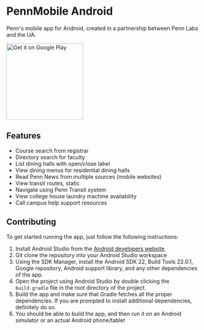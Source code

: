 PennMobile Android
===================

Penn's mobile app for Android, created in a partnership between Penn Labs and the UA.

<a href="https://play.google.com/store/apps/details?id=com.pennapps.labs.pennmobile"><img width="200px" alt="Get it on Google Play" src="https://play.google.com/intl/en_us/badges/images/apps/en-play-badge.png"/></a>

## Features

* Course search from registrar
* Directory search for faculty
* List dining halls with open/close label
* View dining menus for residential dining halls
* Read Penn News from multiple sources (mobile websites)
* View transit routes, static
* Navigate using Penn Transit system
* View college house laundry machine availability
* Call campus help support resources

## Contributing

To get started running the app, just follow the following instructions:

1. Install Android Studio from the [Android developers website](https://developer.android.com/sdk/installing/studio.html).
2. Git clone the repository into your Android Studio workspace
3. Using the SDK Manager, install the Android SDK 22, Build Tools 22.0.1, Google repository, Android support library, and any other dependencies of the app.
4. Open the project using Android Studio by double clicking the `build.gradle` file in the root directory of the project.
5. Build the app and make sure that Gradle fetches all the proper dependencies. If you are prompted to install additional dependencies, definitely do so.
6. You should be able to build the app, and then run it on an Android simulator or an actual Android phone/tablet
